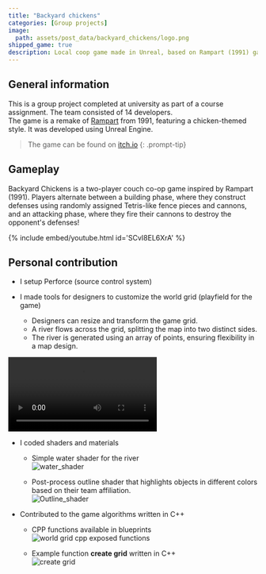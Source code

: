 ```yaml
---
title: "Backyard chickens"
categories: [Group projects]
image:
  path: assets/post_data/backyard_chickens/logo.png
shipped_game: true
description: Local coop game made in Unreal, based on Rampart (1991) gameplay
---
```


## General information

This is a group project completed at university as part of a course assignment. The team consisted of 14 developers.\
The game is a remake of [Rampart](https://en.wikipedia.org/wiki/Rampart_(video_game)) from 1991, featuring a chicken-themed style. It was developed using Unreal Engine.

> The game can be found on [itch.io](https://smooth-dedede.itch.io/backyardchickens)
{: .prompt-tip}

## Gameplay

Backyard Chickens is a two-player couch co-op game inspired by Rampart (1991). Players alternate between a building phase, where they construct defenses using randomly assigned Tetris-like fence pieces and cannons, and an attacking phase, where they fire their cannons to destroy the opponent's defenses!

{% include embed/youtube.html id='SCvI8EL6XrA' %}

## Personal contribution

- I setup Perforce (source control system)

- I made tools for designers to customize the world grid (playfield for the game)
  - Designers can resize and transform the game grid.
  - A river flows across the grid, splitting the map into two distinct sides.
  - The river is generated using an array of points, ensuring flexibility in a map design.

<video class="w-100" controls>
  <source src="https://github.com/user-attachments/assets/874d2ab5-b3e9-4ce3-b2b2-40e625fbe66e" type="video/mp4">
</video>

- I coded shaders and materials
  - Simple water shader for the river\
  ![water_shader](https://github.com/user-attachments/assets/7cd45dda-c589-4c5a-abef-d8a893115b46)

  - Post-process outline shader that highlights objects in different colors based on their team affiliation.\
  ![Outline_shader](https://github.com/user-attachments/assets/1947de0d-e123-4345-895d-552a3f44225d)

- Contributed to the game algorithms written in C++
  - CPP functions available in blueprints\
  ![world grid cpp exposed functions](https://github.com/user-attachments/assets/0b4ff239-0b27-4905-b02e-2131425c57ac)

  - Example function **create grid** written in C++\
  ![create grid](https://github.com/user-attachments/assets/a8c64bf8-b9e4-4703-ae51-d9d26364b734)